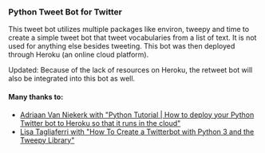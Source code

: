### Python Tweet Bot for Twitter

This tweet bot utilizes multiple packages like environ, tweepy and time to create a simple tweet bot that tweet vocabularies from a list of text. It is not used for anything else besides tweeting. This bot was then deployed through Heroku (an online cloud platform). 

Updated: Because of the lack of resources on Heroku, the retweet bot will also be integrated into this bot as well.

#### Many thanks to:
- [Adriaan Van Niekerk with "Python Tutorial | How to deploy your Python Twitter bot to Heroku so that it runs in the cloud"](https://www.youtube.com/watch?v=iLvMYXKIcPo)
- [Lisa Tagliaferri with "How To Create a Twitterbot with Python 3 and the Tweepy Library"](https://www.digitalocean.com/community/tutorials/how-to-create-a-twitterbot-with-python-3-and-the-tweepy-library) 
